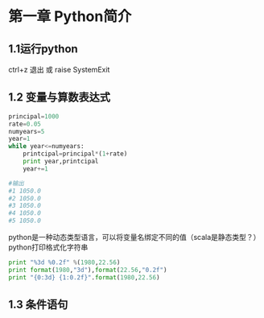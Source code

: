 # 第一章 Python简介

## 1.1运行python
ctrl+z 退出 或 raise SystemExit
## 1.2 变量与算数表达式
```python
principal=1000
rate=0.05
numyears=5
year=1
while year<=numyears:
    printcipal=principal*(1+rate)
    print year,printcipal
    year+=1

#输出
#1 1050.0
#2 1050.0
#3 1050.0
#4 1050.0
#5 1050.0
```
python是一种动态类型语言，可以将变量名绑定不同的值（scala是静态类型？）
python打印格式化字符串
```python
print "%3d %0.2f" %(1980,22.56)
print format(1980,"3d"),format(22.56,"0.2f")
print "{0:3d} {1:0.2f}".format(1980,22.56)
```
## 1.3 条件语句

